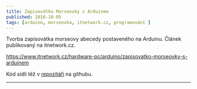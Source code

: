 ```yaml
---
title: Zapisovátko Morseovky s Arduinem
published: 2016-10-05
tags: [arduino, morseovka, itnetwork.cz, programování ]
---
```

Tvorba zapisovátka morseovy abecedy postaveného na Arduinu.
Článek publikovaný na itnetwork.cz.

https://www.itnetwork.cz/hardware-pc/arduino/zapisovatko-morseovky-s-arduinem

Kód sídlí těž v [repozitáři](https://github.com/tesar-tech/arduino_and_morse_code) na githubu.

---
